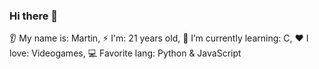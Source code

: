 ### Hi there 👋

👂 My name is: Martin,
⚡ I'm: 21 years old,
🌱 I’m currently learning: C,
❤️ I love: Videogames,
💻 Favorite lang: Python & JavaScript
<!--
**MRTN74/MRTN74** is a ✨ _special_ ✨ repository because its `README.md` (this file) appears on your GitHub profile.

Here are some ideas to get you started:

- 🔭 I’m currently working on ...
- 🌱 I’m currently learning ...
- 👯 I’m looking to collaborate on ...
- 🤔 I’m looking for help with ...
- 💬 Ask me about ...
- 📫 How to reach me: ...
- 😄 Pronouns: ...
- ⚡ Fun fact: ...
-->
